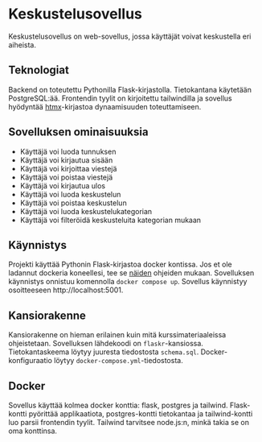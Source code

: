 # Keskustelusovellus

Keskustelusovellus on web-sovellus, jossa käyttäjät voivat keskustella eri aiheista.

## Teknologiat

Backend on toteutettu Pythonilla Flask-kirjastolla. Tietokantana käytetään PostgreSQL:ää. Frontendin tyylit on kirjoitettu tailwindilla ja sovellus hyödyntää [htmx](https://htmx.org/)-kirjastoa dynaamisuuden toteuttamiseen.

## Sovelluksen ominaisuuksia

- Käyttäjä voi luoda tunnuksen
- Käyttäjä voi kirjautua sisään
- Käyttäjä voi kirjoittaa viestejä
- Käyttäjä voi poistaa viestejä
- Käyttäjä voi kirjautua ulos
- Käyttäjä voi luoda keskustelun
- Käyttäjä voi poistaa keskustelun
- Käyttäjä voi luoda keskustelukategorian
- Käyttäjä voi filteröidä keskusteluita kategorian mukaan

## Käynnistys

Projekti käyttää Pythonin Flask-kirjastoa docker kontissa. Jos et ole ladannut dockeria koneellesi, tee se [näiden](https://docs.docker.com/engine/install/) ohjeiden mukaan. Sovelluksen käynnistys onnistuu komennolla `docker compose up`. Sovellus käynnistyy osoitteeseen http://localhost:5001.

## Kansiorakenne

Kansiorakenne on hieman erilainen kuin mitä kurssimateriaaleissa ohjeistetaan. Sovelluksen lähdekoodi on `flaskr`-kansiossa. Tietokantaskeema löytyy juuresta tiedostosta `schema.sql`. Docker-konfiguraatio löytyy `docker-compose.yml`-tiedostosta.

## Docker

Sovellus käyttää kolmea docker konttia: flask, postgres ja tailwind. Flask-kontti pyörittää applikaatiota, postgres-kontti tietokantaa ja tailwind-kontti luo parsii frontendin tyylit. Tailwind tarvitsee node.js:n, minkä takia se on oma konttinsa.